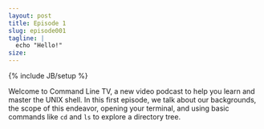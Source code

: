 ```yaml
---
layout: post
title: Episode 1
slug: episode001
tagline: |
  echo "Hello!"
size: 
---
```

{% include JB/setup %}

Welcome to Command Line TV, a new video podcast to help you learn and master
the UNIX shell. In this first episode, we talk about our backgrounds, the scope
of this endeavor, opening your terminal, and using basic commands like `cd` and
`ls` to explore a directory tree.

